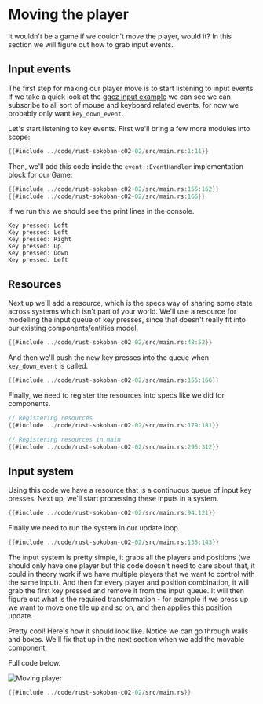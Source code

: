 # Moving the player

It wouldn't be a game if we couldn't move the player, would it? In this section we will figure out how to grab input events.

## Input events
The first step for making our player move is to start listening to input events. If we take a quick look at the [ggez input example](https://github.com/ggez/ggez/blob/master/examples/input_test.rs#L59) we can see we can subscribe to all sort of mouse and keyboard related events, for now we probably only want `key_down_event`.

Let's start listening to key events. First we'll bring a few more modules into scope:

```rust
{{#include ../code/rust-sokoban-c02-02/src/main.rs:1:11}}
```

Then, we'll add this code inside the `event::EventHandler` implementation block for our Game:

```rust
{{#include ../code/rust-sokoban-c02-02/src/main.rs:155:162}}
{{#include ../code/rust-sokoban-c02-02/src/main.rs:166}}
```

If we run this we should see the print lines in the console.

```
Key pressed: Left
Key pressed: Left
Key pressed: Right
Key pressed: Up
Key pressed: Down
Key pressed: Left
```

## Resources
Next up we'll add a resource, which is the specs way of sharing some state across systems which isn't part of your world. We'll use a resource for modelling the input queue of key presses, since that doesn't really fit into our existing components/entities model.

```rust
{{#include ../code/rust-sokoban-c02-02/src/main.rs:48:52}}
```

And then we'll push the new key presses into the queue when `key_down_event` is called.

```rust
{{#include ../code/rust-sokoban-c02-02/src/main.rs:155:166}}
```

Finally, we need to register the resources into specs like we did for components.

```rust
// Registering resources
{{#include ../code/rust-sokoban-c02-02/src/main.rs:179:181}}

// Registering resources in main
{{#include ../code/rust-sokoban-c02-02/src/main.rs:295:312}}
```

## Input system

Using this code we have a resource that is a continuous queue of input key presses. Next up, we'll start processing these inputs in a system.

```rust
{{#include ../code/rust-sokoban-c02-02/src/main.rs:94:121}}
```

Finally we need to run the system in our update loop.

```rust
{{#include ../code/rust-sokoban-c02-02/src/main.rs:135:143}}
```

The input system is pretty simple, it grabs all the players and positions (we should only have one player but this code doesn't need to care about that, it could in theory work if we have multiple players that we want to control with the same input). And then for every player and position combination, it will grab the first key pressed and remove it from the input queue. It will then figure out what is the required transformation - for example if we press up we want to move one tile up and so on, and then applies this position update.

Pretty cool! Here's how it should look like. Notice we can go through walls and boxes. We'll fix that up in the next section when we add the movable component.

Full code below.

![Moving player](./images/input.gif)

```rust
{{#include ../code/rust-sokoban-c02-02/src/main.rs}}
```
